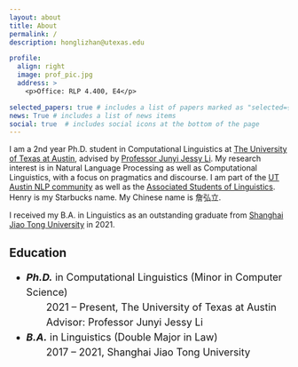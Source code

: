 ```yaml
---
layout: about
title: About
permalink: /
description: honglizhan@utexas.edu

profile:
  align: right
  image: prof_pic.jpg
  address: >
    <p>Office: RLP 4.400, E4</p>

selected_papers: true # includes a list of papers marked as "selected={true}"
news: True # includes a list of news items
social: true  # includes social icons at the bottom of the page
---
```


I am a 2nd year Ph.D. student in Computational Linguistics at <a href="https://www.utexas.edu/">The University of Texas at Austin</a>, advised by <a href="https://jessyli.com/">Professor Junyi Jessy Li</a>. My research interest is in Natural Language Processing as well as Computational Linguistics, with a focus on pragmatics and discourse. I am part of the <a href="https://www.nlp.utexas.edu/">UT Austin NLP community</a> as well as the <a href="https://asol.ling.utexas.edu/">Associated Students of Linguistics</a>. Henry is my Starbucks name. My Chinese name is 詹弘立.

I received my B.A. in Linguistics as an outstanding graduate from <a href="https://en.sjtu.edu.cn/">Shanghai Jiao Tong University</a> in 2021.

<h2>Education</h2>

<font size="4">
<ul style="line-height:1.5;">
  <li><b><i>Ph.D.</i></b> in Computational Linguistics (Minor in Computer Science)</li>
  &emsp;&emsp;2021 &#8211; Present, The University of Texas at Austin<br>
  &emsp;&emsp;Advisor: Professor Junyi Jessy Li
  <li><b><i>B.A.</i></b> in Linguistics (Double Major in Law)</li>
  &emsp;&emsp;2017 &#8211; 2021, Shanghai Jiao Tong University
</ul>
</font>